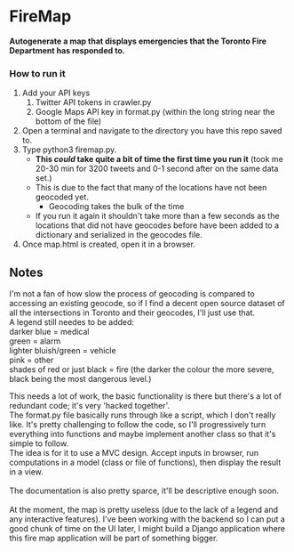 # FireMap <br />
<b>Autogenerate a map that displays emergencies that the Toronto Fire Department has responded to.</b> <br />

### How to run it <br />
1. Add your API keys
	1. Twitter API tokens in crawler.py
	2. Google Maps API key in format.py (within the long string near the bottom of the file)
2. Open a terminal and navigate to the directory you have this repo saved to.
3. Type python3 firemap.py.
	* **This *could* take quite a bit of time the first time you run it** (took me 20-30 min for 3200 tweets and 0-1 second after on the same data set.)
	* This is due to the fact that many of the locations have not been geocoded yet.
		* Geocoding takes the bulk of the time
	* If you run it again it shouldn't take more than a few seconds as the locations that did not have geocodes before have been added to a dictionary and serialized in the geocodes file.
4. Once map.html is created, open it in a browser.
## Notes <br />

I'm not a fan of how slow the process of geocoding is compared to accessing an existing geocode, so if I find a decent open source dataset of all the intersections in Toronto and their geocodes, I'll just use that.<br />
A legend still needes to be added:<br />
darker blue = medical<br />
green = alarm<br />
lighter bluish/green = vehicle <br />
pink = other<br />
shades of red or just black = fire (the darker the colour the more severe, black being the most dangerous level.)<br />

This needs a lot of work, the basic functionality is there but there's a lot of redundant code; it's very 'hacked together'.<br />
The format.py file basically runs through like a script, which I don't really like. It's pretty challenging to follow the code, so I'll progressively turn everything into functions and maybe implement another class so that it's simple to follow.<br /> The idea is for it to use a MVC design. Accept inputs in browser, run computations in a model (class or file of functions), then display the result in a view.<br /><br />
The documentation is also pretty sparce, it'll be descriptive enough soon.<br /><br />
At the moment, the map is pretty useless (due to the lack of a legend and any interactive features). I've been working with the backend so I can put a good chunk of time on the UI later, I might build a Django application where this fire map application will be part of something bigger.
